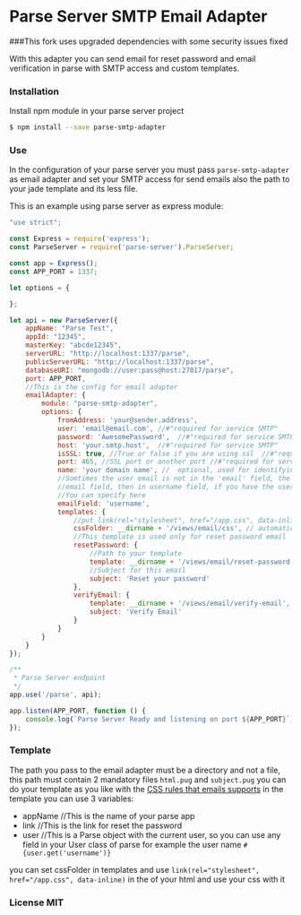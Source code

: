 # Parse Server SMTP Email Adapter
###This fork uses upgraded dependencies with some security issues fixed

With this adapter you can send email for reset password and email verification in parse with SMTP access and custom templates.

### Installation

Install npm module in your parse server project

```sh
$ npm install --save parse-smtp-adapter
```

### Use

In the configuration of your parse server you must pass `parse-smtp-adapter` as email adapter and set your SMTP access for send emails also the path to your jade template and its less file.

This is an example using parse server as express module:

```js
"use strict";

const Express = require('express');
const ParseServer = require('parse-server').ParseServer;

const app = Express();
const APP_PORT = 1337;

let options = {

};

let api = new ParseServer({
	appName: "Parse Test",
	appId: "12345",
	masterKey: "abcde12345",
	serverURL: "http://localhost:1337/parse",
	publicServerURL: "http://localhost:1337/parse",
	databaseURI: "mongodb://user:pass@host:27017/parse",
	port: APP_PORT,
	//This is the config for email adapter
	emailAdapter: {
		module: "parse-smtp-adapter",
		options: {
			fromAddress: 'your@sender.address',
			user: 'email@email.com', //#"required for service SMTP"
			password: 'AwesomePassword',  //#"required for service SMTP"
			host: 'your.smtp.host',  //#"required for service SMTP"
			isSSL: true, //True or false if you are using ssl  //#"required for service SMTP"
			port: 465, //SSL port or another port //#"required for service SMTP"
			name: 'your domain name', //  optional, used for identifying to the server 
			//Somtimes the user email is not in the 'email' field, the email is search first in
			//email field, then in username field, if you have the user email in another field
			//You can specify here
			emailField: 'username', 
			templates: {
				//put link(rel="stylesheet", href="/app.css", data-inline) in the <head> of your html
				cssFolder: __dirname + '/views/email/css', // automatic load of css in this folder
			    //This template is used only for reset password email
				resetPassword: {
				    //Path to your template
					template: __dirname + '/views/email/reset-password',
					//Subject for this email
					subject: 'Reset your password'
				},
				verifyEmail: {
				    template: __dirname + '/views/email/verify-email',
				    subject: 'Verify Email'
				}
			}
		}
	}
});

/**
 * Parse Server endpoint
 */
app.use('/parse', api);

app.listen(APP_PORT, function () {
	console.log(`Parse Server Ready and listening on port ${APP_PORT}`);
});
```

### Template
The path you pass to the email adapter must be a directory and not a file, this path must contain 2 mandatory files `html.pug` and `subject.pug` you can do your template as you like with the [CSS rules that emails supports](https://www.campaignmonitor.com/css/) in the template you can use 3 variables:

- appName //This is the name of your parse app
- link //This is the link for reset the password
- user //This is a Parse object with the current user, so you can use any field in your User class of parse for example the user name `#{user.get('username')}`

you can set cssFolder in templates and use `link(rel="stylesheet", href="/app.css", data-inline)` in the <head> of your html and use your css with it

### License MIT

